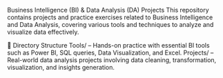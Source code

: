 Business Intelligence (BI) & Data Analysis (DA) Projects
This repository contains projects and practice exercises related to Business Intelligence and Data Analysis, covering various tools and techniques to analyze and visualize data effectively.

📂 Directory Structure
Tools/ – Hands-on practice with essential BI tools such as Power BI, SQL queries, Data Visualization, and Excel.
Projects/ – Real-world data analysis projects involving data cleaning, transformation, visualization, and insights generation.